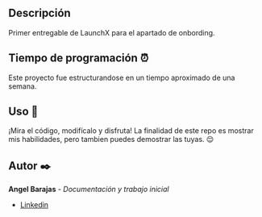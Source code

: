 ## Descripción
Primer entregable de LaunchX para el apartado de onbording.

## Tiempo de programación ⏰
Este proyecto fue estructurandose en un tiempo aproximado de una semana.

## Uso 🚀
¡Mira el código, modifícalo y disfruta!
La finalidad de este repo es mostrar mis habilidades, pero tambien puedes demostrar las tuyas. 😌

## Autor ✒️
**Angel Barajas** - *Documentación y trabajo inicial*
* [Linkedin](www.linkedin.com/in/luis-angel-barajas-arroyo-616345211)
